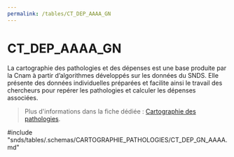 ```yaml
---
permalink: /tables/CT_DEP_AAAA_GN
---
```

# CT\_DEP\_AAAA\_GN
<!-- SPDX-License-Identifier: MPL-2.0 -->

La cartographie des pathologies et des dépenses est une base produite par la Cnam à partir d’algorithmes développés sur les données du SNDS. Elle présente des données individuelles préparées et facilite ainsi le travail des chercheurs pour repérer les pathologies et calculer les dépenses associées.  
> Plus d'informations dans la fiche dédiée : [Cartographie des pathologies](../../fiches/cartographie_pathologies.md).

<!-- ATTENTION : Ne pas supprimer ou modifier la ligne ci-dessous -->
#include "snds/tables/.schemas/CARTOGRAPHIE_PATHOLOGIES/CT_DEP_GN_AAAA.md"
<!-- ATTENTION : Ne pas supprimer ou modifier la ligne ci-dessus -->
